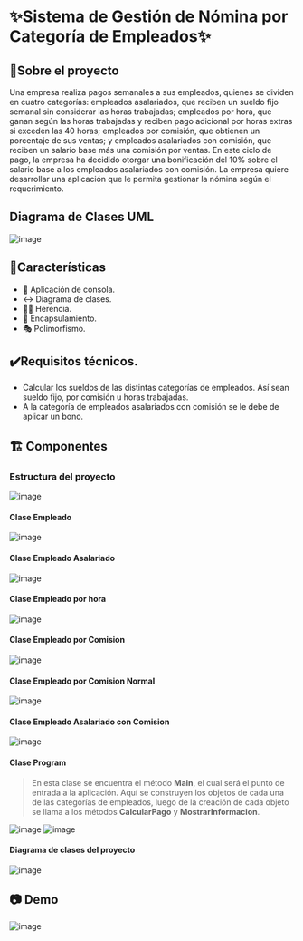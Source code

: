 # ✨Sistema de Gestión de Nómina por Categoría de Empleados✨
## 📄Sobre el proyecto
Una empresa realiza pagos semanales a sus empleados, quienes se dividen en cuatro categorías:
empleados asalariados, que reciben un sueldo fijo semanal sin considerar las horas trabajadas;
empleados por hora, que ganan según las horas trabajadas y reciben pago adicional por horas extras si exceden las 40 horas;
empleados por comisión, que obtienen un porcentaje de sus ventas; y empleados asalariados con comisión, que reciben un salario base más una comisión por ventas.
En este ciclo de pago, la empresa ha decidido otorgar una bonificación del 10% sobre el salario base a los empleados asalariados con comisión.
La empresa quiere desarrollar una aplicación que le permita gestionar la nómina según el requerimiento.

## Diagrama de Clases UML
![image](https://github.com/user-attachments/assets/f6cfe338-4560-4a1d-bf07-cf3795bfbca1)

## 🚀Características
- 💾 Aplicación de consola.
- ↔️ Diagrama de clases.
- 👨‍👦 Herencia.
- 💊 Encapsulamiento.
- 🎭 Polimorfismo.

## ✔️Requisitos técnicos.
- Calcular los sueldos de las distintas categorías de empleados. Así sean sueldo fijo, por comisión u horas trabajadas.
- A la categoría de empleados asalariados con comisión se le debe de aplicar un bono.

## 🏗️ Componentes
### Estructura del proyecto
![image](https://github.com/user-attachments/assets/b2795d27-9d0a-4643-bfbb-fc12276caab5)

#### Clase Empleado
![image](https://github.com/user-attachments/assets/67f319a8-bdbb-4263-95e5-7a6c2e78cb66)

#### Clase Empleado Asalariado
![image](https://github.com/user-attachments/assets/0ea519fa-a665-475a-a089-44e1a16d043f)

#### Clase Empleado por hora
![image](https://github.com/user-attachments/assets/76e4ebdc-ebfe-41e7-8ad2-1b95f9d53e7a)

#### Clase Empleado por Comision
![image](https://github.com/user-attachments/assets/0197a334-ff5c-4cfd-8dce-d087b3aebe09)

#### Clase Empleado por Comision Normal
![image](https://github.com/user-attachments/assets/aa57fb92-2fae-4a4e-a973-8e41dcf3ee36)

#### Clase Empleado Asalariado con Comision
![image](https://github.com/user-attachments/assets/2d328595-9d45-402c-aa6b-6ff3ba87b3ce)

#### Clase Program
> En esta clase se encuentra el método **Main**, el cual será el punto de entrada a la aplicación.
> Aquí se construyen los objetos de cada una de las categorías de empleados,
> luego de la creación de cada objeto se llama a los métodos **CalcularPago** y **MostrarInformacion**.

![image](https://github.com/user-attachments/assets/05f821ec-bc8e-4b5e-8acd-e0fe50771766)
![image](https://github.com/user-attachments/assets/c3c5c46d-9b7a-4427-a055-4c7d5f6e7e7a)

#### Diagrama de clases del proyecto
![image](https://github.com/user-attachments/assets/02df8bc3-69bb-475b-a634-2970f1cce8c8)

## 📷 Demo
![image](https://github.com/user-attachments/assets/be7c78b5-2eda-4f0c-bebd-87079a8aa959)
